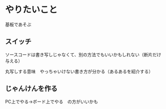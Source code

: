 # やりたいこと

基板であそぶ

## スイッチ

ソースコードは書き写しじゃなくて、別の方法でもいいかもしれない（断片だけ与える）

丸写しする意味　やっちゃいけない書き方が分かる（あるあるを紹介する）



## じゃんけんを作る

PC上でやる→ボード上でやる　の方がいいかも